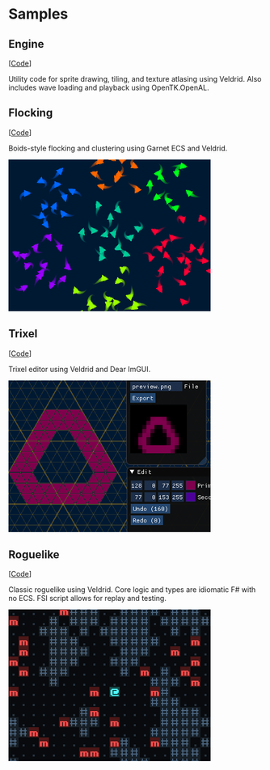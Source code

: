 # Samples

## Engine

[[Code](Garnet.Samples.Engine)]

Utility code for sprite drawing, tiling, and texture atlasing using Veldrid. Also includes wave loading and playback using OpenTK.OpenAL.

## Flocking

[[Code](Garnet.Samples.Flocking)]

Boids-style flocking and clustering using Garnet ECS and Veldrid.

![Flocking](Garnet.Samples.Flocking/flocking-screenshot.png "Flocking")

## Trixel

[[Code](Garnet.Samples.Trixel)]

Trixel editor using Veldrid and Dear ImGUI.

![Trixel](Garnet.Samples.Trixel/trixel-screenshot.png "Trixel")

## Roguelike

[[Code](Garnet.Samples.Roguelike)]

Classic roguelike using Veldrid. Core logic and types are idiomatic F# with no ECS. FSI script allows for replay and testing.

![Roguelike](Garnet.Samples.Roguelike/roguelike-screenshot.png "Roguelike")
